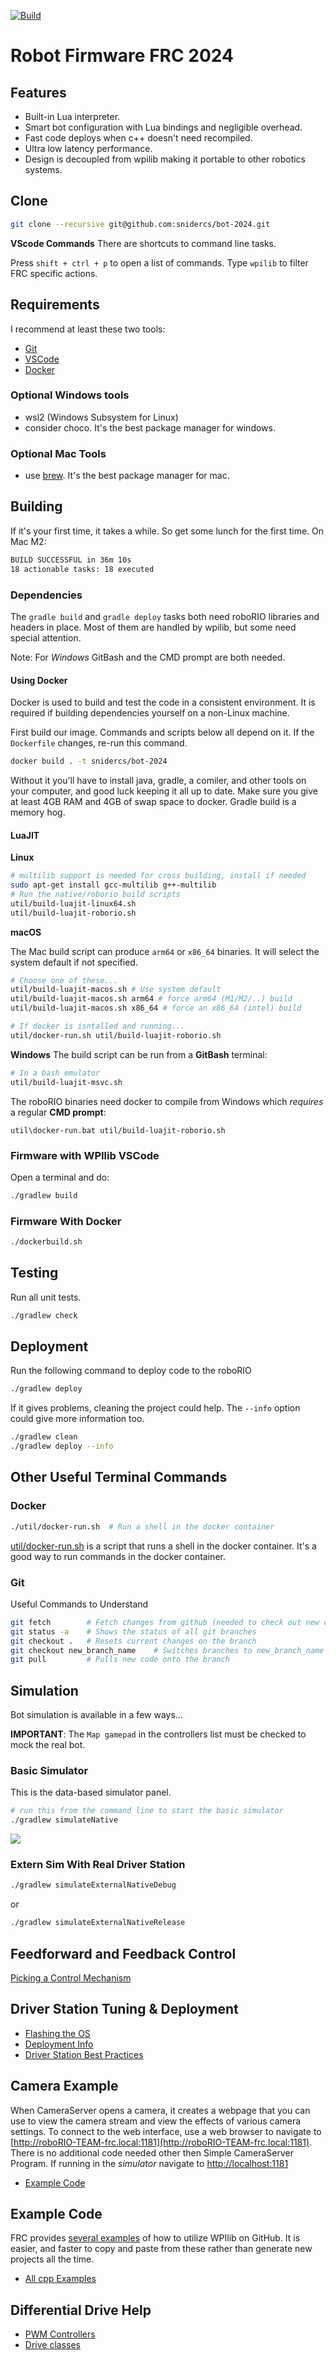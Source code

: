 [![Build](https://github.com/snidercs/bot-2024/actions/workflows/build.yml/badge.svg)](https://github.com/snidercs/bot-2024/actions/workflows/build.yml)
# Robot Firmware FRC 2024
## Features
- Built-in Lua interpreter.
- Smart bot configuration with Lua bindings and negligible overhead.
- Fast code deploys when c++ doesn't need recompiled.
- Ultra low latency performance.
- Design is decoupled from wpilib making it portable to other robotics systems.

## Clone
```bash
git clone --recursive git@github.com:snidercs/bot-2024.git
```

**VScode Commands**
There are shortcuts to command line tasks.

Press `shift + ctrl + p` to open a list of commands. Type `wpilib` to filter FRC specific actions.

## Requirements

I recommend at least these two tools:
- [Git](https://git-scm.com/downloads)
- [VSCode](https://code.visualstudio.com/)
- [Docker](https://www.docker.com/products/docker-desktop)
   
### Optional Windows tools
- wsl2 (Windows Subsystem for Linux)
- consider choco.  It's the best package manager for windows.

### Optional Mac Tools
- use [brew]().  It's the best package manager for mac.

## Building

If it's your first time, it takes a while.  So get some lunch for the first time.   On Mac M2:
```bash
BUILD SUCCESSFUL in 36m 10s
18 actionable tasks: 18 executed
```

### Dependencies
The `gradle build` and `gradle deploy` tasks both need roboRIO libraries and headers in place.  Most of them are handled by wpilib, but some need special attention.

Note: For _Windows_ GitBash and the CMD prompt are both needed.

#### Using Docker
Docker is used to build and test the code in a consistent environment.  It is required if building dependencies yourself on a non-Linux machine.

First build our image. Commands and scripts below all depend on it.  If the `Dockerfile` changes, re-run this command.
```bash
docker build . -t snidercs/bot-2024
```

Without it you'll have to install java, gradle, a comiler, and other tools on your computer, and good luck keeping it all up to date.  Make sure you give at least 4GB RAM and 4GB of swap space to docker.  Gradle build is a memory hog.

#### LuaJIT
**Linux**
```bash
# multilib support is needed for cross building, install if needed
sudo apt-get install gcc-multilib g++-multilib
# Run the native/roborio build scripts
util/build-luajit-linux64.sh
util/build-luajit-roborio.sh
```

**macOS**

The Mac build script can produce `arm64` or `x86_64` binaries.  It will select the system default if not specified.
```bash
# Choose one of these...
util/build-luajit-macos.sh # Use system default
util/build-luajit-macos.sh arm64 # force arm64 (M1/M2/..) build
util/build-luajit-macos.sh x86_64 # force an x86_64 (intel) build

# If docker is isntalled and running...
util/docker-run.sh util/build-luajit-roborio.sh
```

**Windows**
The build script can be run from a **GitBash** terminal:
```bash
# In a bash emulator
util/build-luajit-msvc.sh
```

The roboRIO binaries need docker to compile from Windows which _requires_ a regular **CMD prompt**:
```
util\docker-run.bat util/build-luajit-roborio.sh
```

### Firmware with WPIlib VSCode
Open a terminal and do:
```bash
./gradlew build
```

### Firmware With Docker
```bash
./dockerbuild.sh
```

## Testing
Run all unit tests.
```bash
./gradlew check
```

## Deployment
Run the following command to deploy code to the roboRIO
```bash
./gradlew deploy
```

If it gives problems, cleaning the project could help. The `--info` option could give more information too.
```bash
./gradlew clean
./gradlew deploy --info

```

## Other Useful Terminal Commands

### Docker

```bash
./util/docker-run.sh  # Run a shell in the docker container
```
[util/docker-run.sh](util/docker-run.sh) is a script that runs a shell in the docker container.  It's a good way to run commands in the docker container.

### Git

Useful Commands to Understand
```bash
git fetch        # Fetch changes from github (needed to check out new ones)
git status -a    # Shows the status of all git branches
git checkout .   # Resets current changes on the branch
git checkout new_branch_name    # Switches branches to new_branch_name from a different branch
git pull         # Pulls new code onto the branch
```

## Simulation
Bot simulation is available in a few ways...

**IMPORTANT**: The `Map gamepad` in the controllers list must be checked to mock the real bot.

### Basic Simulator
This is the data-based simulator panel.

```bash
# run this from the command line to start the basic simulator
./gradlew simulateNative
```

![](doc/images/basic-simulator.png)

### Extern Sim With Real Driver Station

```bash
./gradlew simulateExternalNativeDebug
```
or
```bash
./gradlew simulateExternalNativeRelease
```

## Feedforward and Feedback Control

[Picking a Control Mechanism](https://docs.wpilib.org/en/stable/docs/software/advanced-controls/introduction/picking-control-strategy.html)


## Driver Station Tuning & Deployment
* [Flashing the OS](https://docs.wpilib.org/en/stable/docs/zero-to-robot/step-3/imaging-your-roborio.html)
* [Deployment Info](https://docs.wpilib.org/en/stable/docs/software/vscode-overview/deploying-robot-code.html#building-and-deploying-robot-code)
* [Driver Station Best Practices](https://frcdocs.wpi.edu/en/2022/docs/software/driverstation/driver-station-best-practices.html)

## Camera Example

When CameraServer opens a camera, it creates a webpage that you can use to view the camera stream and view the effects of various camera settings. To connect to the web interface, use a web browser to navigate to [http://roboRIO-TEAM-frc.local:1181](http://roboRIO-TEAM-frc.local:1181). There is no additional code needed other then Simple CameraServer Program.  If running in the *simulator* navigate to [http://localhost:1181](http://localhost:1181)

* [Example Code](https://docs.wpilib.org/en/stable/docs/software/vision-processing/roborio/using-the-cameraserver-on-the-roborio.html)

## Example Code

FRC provides [several examples](https://github.com/wpilibsuite/allwpilib/tree/main/wpilibcExamples/src/main/cpp/examples) of how to utilize WPIlib on GitHub.  It is easier, and faster to copy and paste from these rather than generate new projects all the time.

* [All cpp Examples](https://github.com/wpilibsuite/allwpilib/tree/main/wpilibcExamples/src/main/cpp/examples)

## Differential Drive Help

* [PWM Controllers](https://docs.wpilib.org/en/stable/docs/software/hardware-apis/motors/pwm-controllers.html)
* [Drive classes](https://docs.wpilib.org/en/stable/docs/software/hardware-apis/motors/wpi-drive-classes.html)
